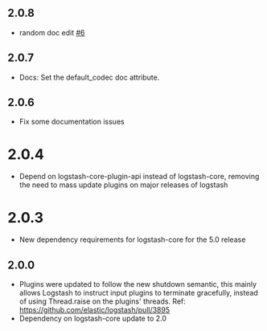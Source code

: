 ## 2.0.8
  - random doc edit [#6](https://api.github.com/repos/logstash-plugins/logstash-output-gemfire/pulls/6)

## 2.0.7
  - Docs: Set the default_codec doc attribute.

## 2.0.6
  - Fix some documentation issues

# 2.0.4
  - Depend on logstash-core-plugin-api instead of logstash-core, removing the need to mass update plugins on major releases of logstash
# 2.0.3
  - New dependency requirements for logstash-core for the 5.0 release
## 2.0.0
 - Plugins were updated to follow the new shutdown semantic, this mainly allows Logstash to instruct input plugins to terminate gracefully, 
   instead of using Thread.raise on the plugins' threads. Ref: https://github.com/elastic/logstash/pull/3895
 - Dependency on logstash-core update to 2.0

